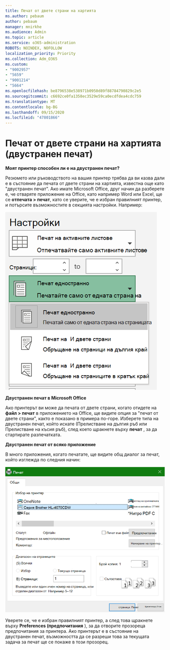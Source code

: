 ```yaml
---
title: Печат от двете страни на хартията
ms.author: pebaum
author: pebaum
manager: mnirkhe
ms.audience: Admin
ms.topic: article
ms.service: o365-administration
ROBOTS: NOINDEX, NOFOLLOW
localization_priority: Priority
ms.collection: Adm_O365
ms.custom:
- "9002957"
- "5659"
- "9001214"
- "5664"
ms.openlocfilehash: be8796538e538971b0950d89f88784790829c2e5
ms.sourcegitcommit: c6692ce0fa1358ec3529e59ca0ecdfdea4cdc759
ms.translationtype: MT
ms.contentlocale: bg-BG
ms.lasthandoff: 09/15/2020
ms.locfileid: "47801866"
---
```

# <a name="printing-on-both-sides-of-paper-duplex-printing"></a>Печат от двете страни на хартията (двустранен печат)

**Моят принтер способен ли е на двустранен печат?**

Резюмето или ръководството на вашия принтер трябва да ви казва дали е в състояние да печата от двете страни на хартията, известна още като "двустранен печат". Ако имате Microsoft Office, друг начин да разберете е, че отваряте приложение на Office, като например Word или Excel, ще се **отпечата > печат**, като се уверите, че е избран правилният принтер, и потърсите възможностите в секцията настройки. Например: 

![Настройки на принтера](media/print-settings.png)

**Двустранен печат в Microsoft Office**

Ако принтерът ви може да печата от двете страни, когато отидете на **файл > печат** в приложението на Office, ще видите опция за "печат от двете страни", както е показано в примера по-горе.  Изберете типа на двустранен печат, който искате (Прелистване на дългия ръб или Прелистване на късия ръб), след което щракнете върху **печат** , за да стартирате разпечатката.

**Двустранен печат от всяко приложение**

В много приложения, когато печатате, ще видите общ диалог за печат, който изглежда по следния начин: 

![Диалогов прозорец ' ' печат ' '](media/print-dialog.png)

Уверете се, че е избран правилният принтер, а след това щракнете върху **Preferences (предпочитания** ), за да отворите прозореца предпочитания за принтера. Ако принтерът е в състояние на двустранен печат, възможността да се разреши това за текущата задача за печат ще се покаже в този прозорец.
